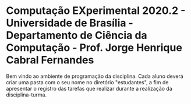 # Computação EXperimental 2020.2 - Universidade de Brasília - Departamento de Ciência da Computação - Prof. Jorge Henrique Cabral Fernandes

Bem vindo ao ambiente de programação da disciplina.
Cada aluno deverá criar uma pasta com o seu nome no diretório "estudantes",
a fim de apresentar o registro das tarefas que realizar durante a realização da disciplina-turma.



